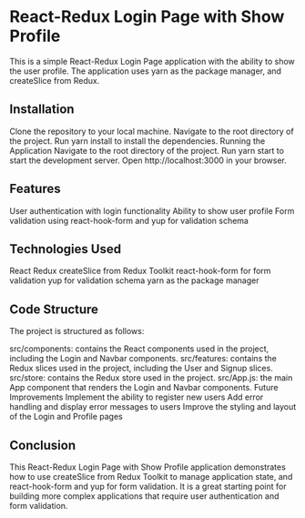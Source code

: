 <h1>React-Redux Login Page with Show Profile</h1>
This is a simple React-Redux Login Page application with the ability to show the user profile. The application uses yarn as the package manager, and createSlice from Redux.

<h2>Installation</h2>
Clone the repository to your local machine.
Navigate to the root directory of the project.
Run yarn install to install the dependencies.
Running the Application
Navigate to the root directory of the project.
Run yarn start to start the development server.
Open http://localhost:3000 in your browser.

<h2>Features</h2>
User authentication with login functionality
Ability to show user profile
Form validation using react-hook-form and yup for validation schema

<h2>Technologies Used</h2>
React
Redux
createSlice from Redux Toolkit
react-hook-form for form validation
yup for validation schema
yarn as the package manager

<h2>Code Structure</h2>

The project is structured as follows:

src/components: contains the React components used in the project, including the Login and Navbar components.
src/features: contains the Redux slices used in the project, including the User and Signup slices.
src/store: contains the Redux store used in the project.
src/App.js: the main App component that renders the Login and Navbar components.
Future Improvements
Implement the ability to register new users
Add error handling and display error messages to users
Improve the styling and layout of the Login and Profile pages

<h2>Conclusion</h2>
This React-Redux Login Page with Show Profile application demonstrates how to use createSlice from Redux Toolkit to manage application state, and react-hook-form and yup for form validation. It is a great starting point for building more complex applications that require user authentication and form validation.




